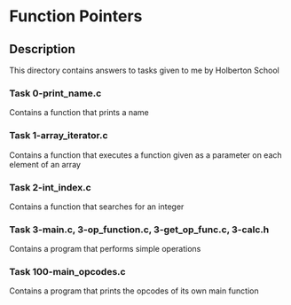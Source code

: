 # Function Pointers

## Description

This directory contains answers to tasks given to me by Holberton School

### Task 0-print_name.c

Contains a function that prints a name

### Task 1-array_iterator.c

Contains a function that executes a function given as a parameter on each
element of an array

### Task 2-int_index.c

Contains a function that searches for an integer

### Task 3-main.c, 3-op_function.c, 3-get_op_func.c, 3-calc.h

Contains a program that performs simple operations

### Task 100-main_opcodes.c

Contains a program that prints the opcodes of its own main function
